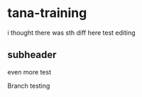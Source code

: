 # tana-training
i thought there was sth diff here
test editing

## subheader

even more test

Branch testing 